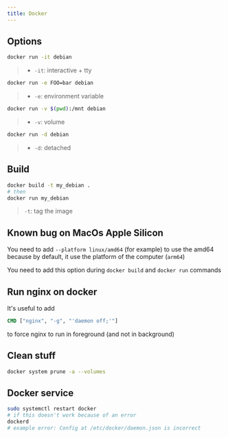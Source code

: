 ```yaml
---
title: Docker
---
```


## Options

```sh
docker run -it debian
```
>
> - `-it`: interactive + tty

```sh
docker run -e FOO=bar debian
```
>
> - `-e`: environment variable

```sh
docker run -v $(pwd):/mnt debian
```
>
> - `-v`: volume

```sh
docker run -d debian
```
>
> - `-d`: detached

## Build

```sh
docker build -t my_debian .
# then
docker run my_debian
```

> `-t`: tag the image

## Known bug on MacOs Apple Silicon

You need to add `--platform linux/amd64` (for example) to use the amd64 because by default, it use the platform of the computer (`arm64`)

You need to add this option during `docker build` and `docker run` commands

## Run nginx on docker

It's useful to add

```dockerfile
CMD ["nginx", "-g", "'daemon off;'"]
```

to force nginx to run in foreground (and not in background)

## Clean stuff

```sh
docker system prune -a --volumes
```

## Docker service

```sh
sudo systemctl restart docker
# if this doesn't work because of an error
dockerd
# example error: Config at /etc/docker/daemon.json is incorrect
```
